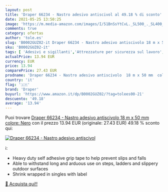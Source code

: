 ```yaml
---
layout: post
title: 'Draper 66234 - Nastro adesivo antiscivol al 49.18 % di sconto'
date: 2021-05-25 13:50:25
image: 'https://m.media-amazon.com/images/I/51BnSsYtCvL._SL500_._SL400_.jpg'
comments: true
category: ofertas
author: 'tole.es'
slug: 'B0002GUZ02-it Draper 66234 - Nastro adesivo antiscivolo 18 m x 50 mm...'
sku: 'B0002GUZ02-it'
tags: [ 'Adesivi e sigillanti','Attrezzature per sicurezza sul lavoro','Attrezzi','Fai da te','Isolante','Nastri antinfortunistici','Nastro isolante','Sicurezza e protezione','draper', ]
actualPrice: 13.94 EUR
currency: EUR
price: 13.94
comparePrice: 27.43 EUR
prodname: 'Draper 66234 - Nastro adesivo antiscivolo  18 m x 50 mm  colore: Nero'
country: 'it'
flag: '🇮🇹'
brand: 'Draper'
buyurl: 'https://www.amazon.it/dp/B0002GUZ02/?tag=tolees00-21'
descuento: '49.18'
average: '13.94'
---
```


Puoi trovare [Draper 66234 - Nastro adesivo antiscivolo  18 m x 50 mm  colore: Nero](https://www.amazon.it/dp/B0002GUZ02/?tag=tolees00-21) con il prezzo 13.94 EUR (originale: 27.43 EUR) 49.18 % sconto qui:

[![Draper 66234 - Nastro adesivo antiscivol](https://m.media-amazon.com/images/I/51BnSsYtCvL._SL500_._SL400_.jpg)](https://www.amazon.it/dp/B0002GUZ02/?tag=tolees00-21)

ℹ️:

- Heavy duty self adhesive grip tape to help prevent slips and falls
- Able to withstand long and arduous use on steps, ladders and slippery outdoor surfaces
- Shrink wrapped in singles with label

[🛒 Acquista qui!!](https://www.amazon.it/dp/B0002GUZ02/?tag=tolees00-21)
